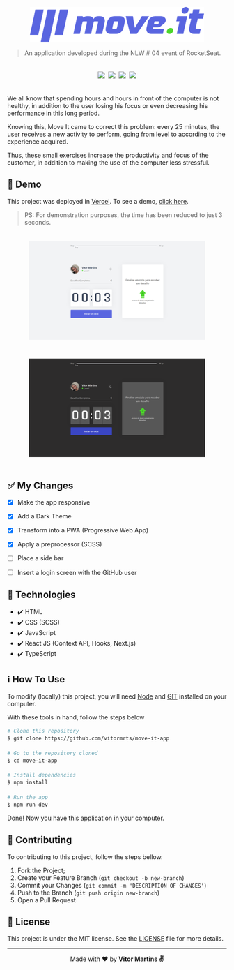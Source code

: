 <p align="center"><img src="public/logo-full.svg" width="400"></p>


> An application developed during the NLW # 04 event of RocketSeat.


<p align="center">
     <img src=https://img.shields.io/github/languages/code-size/vitormrts/move-it-app?style=for-the-badge hspace="2" vspace="20"/>
    <img src=https://img.shields.io/github/license/vitormrts/move-it-app?style=for-the-badge hspace="2" vspace="20"/>
    <img src=https://img.shields.io/github/issues/vitormrts/move-it-app?style=for-the-badge hspace="2" vspace="20"/>
    <img src="https://vercelbadge.vercel.app/api/vitormrts/move-it-app?style=for-the-badge" hspace="2" vspace="20"/>
</p> 

<!-- ABOUT --> 
We all know that spending hours and hours in front of the computer is not healthy, in addition to the user losing his focus or even decreasing his performance in this long period.
 
Knowing this, Move It came to correct this problem: every 25 minutes, the user receives a new activity to perform, going from level to according to the experience acquired.

Thus, these small exercises increase the productivity and focus of the customer, in addition to making the use of the computer less stressful. 

<!-- DEMO --> 
## 🎥 Demo

This project was deployed in [Vercel](https://vercel.com). To see a demo, [click here](https://move-it-app-opal.vercel.app/). 

> PS: For demonstration purposes, the time has been reduced to just 3 seconds.

<div align="center">
    <img src="public/demo/light.png" hspace="20" vspace="20" width=80%/>
    <img src="public/demo/dark.png" hspace="20" vspace="20" width=80%/>  
</div>

## ✅ My Changes

- [x] Make the app responsive 

- [x] Add a Dark Theme

- [x] Transform into a PWA (Progressive Web App)

- [x] Apply a preprocessor (SCSS)

- [ ] Place a side bar 

- [ ] Insert a login screen with the GitHub user 

<!-- TECHONOLOGIES --> 
## 🚀 Technologies
* ✔️ HTML
* ✔️ CSS (SCSS)
* ✔️ JavaScript
* ✔️ React JS (Context API, Hooks, Next.js)
* ✔️ TypeScript

<!-- HOW TO USE -->
## ℹ️ How To Use
To modify (locally) this project, you will need [Node](https://nodejs.org/en/) and [GIT](https://git-scm.com/) installed on your computer.

With these tools in hand, follow the steps below
```sh
# Clone this repository
$ git clone https://github.com/vitormrts/move-it-app

# Go to the repository cloned
$ cd move-it-app

# Install dependencies
$ npm install

# Run the app
$ npm run dev
```

Done! Now you have this application in your computer.

<!-- CONTRIBUTING -->
## 🤝 Contributing

To contributing to this project, follow the steps bellow.

1. Fork the Project;
2. Create your Feature Branch (`git checkout -b new-branch`)
3. Commit your Changes (`git commit -m 'DESCRIPTION OF CHANGES'`)
4. Push to the Branch (`git push origin new-branch`)
5. Open a Pull Request

## 📝 License
This project is under the MIT license. See the [LICENSE](https://github.com/vitormrts/move-it-app/blob/master/LICENSE) file for more details.

---

<p align="center">Made with ❤️ by <strong>Vitor Martins ✌ </p>


 

